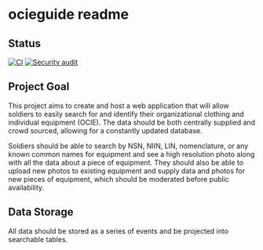 # ocieguide readme

## Status
[![CI](https://github.com/damccull/ocieguide/actions/workflows/ci.yml/badge.svg)](https://github.com/damccull/ocieguide/actions/workflows/ci.yml) [![Security audit](https://github.com/damccull/ocieguide/actions/workflows/dependency-security-audit.yml/badge.svg)](https://github.com/damccull/ocieguide/actions/workflows/dependency-security-audit.yml)
## Project Goal
This project aims to create and host a web application that will allow soldiers
to easily search for and identify their organizational clothing and individual
equipment (OCIE). The data should be both centrally supplied and crowd sourced,
allowing for a constantly updated database.

Soldiers should be able to search by NSN, NIIN, LIN, nomenclature, or any known
common names for equipment and see a high resolution photo along with all the
data about a piece of equipment. They should also be able to upload new photos
to existing equipment and supply data and photos for new pieces of equipment,
which should be moderated before public availability.

## Data Storage
All data should be stored as a series of events and be projected into searchable
tables.